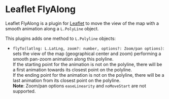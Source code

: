 # Leaflet FlyAlong

Leaflet FlyAlong is a plugin for [Leaflet](http://leafletjs.com/) to move the view of the map with a smooth animation along a `L.PolyLine` object.

This plugins adds one method to `L.Polyline` objects:

- `flyTo(latlng: L.LatLng, zoom?: number, options?: Zoom/pan options)`: sets the view of the map (geographical center and zoom) performing a smooth pan-zoom animation along this polyline.  
If the starting point for the animation is not on the polyline, there will be a first animation towards its closest point on the polyline.  
If the ending point for the animation is not on the polyline, there will be a last animation from its closest point on the polyline.  
**Note**: Zoom/pan options `easeLinearity` and `noMoveStart` are not supported.

